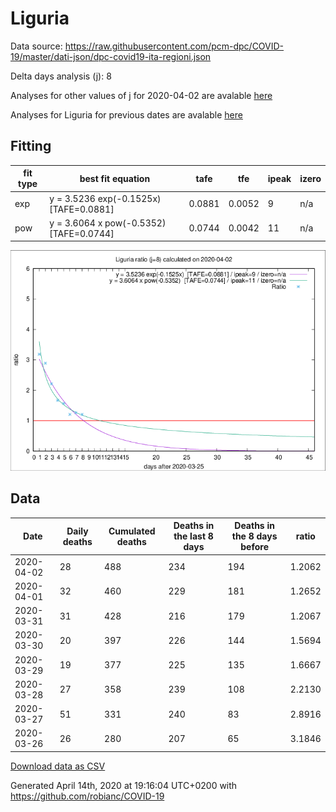 # Liguria

Data source: https://raw.githubusercontent.com/pcm-dpc/COVID-19/master/dati-json/dpc-covid19-ita-regioni.json

Delta days analysis (j): 8

Analyses for other values of j for 2020-04-02 are avalable [here](../2020-04-02/README.md)

Analyses for Liguria for previous dates are avalable [here](../README.md)

## Fitting 
|fit type|best fit equation|tafe|tfe|ipeak|izero|
|-------|-----|--------|------|---|---|
|exp|y = 3.5236 exp(-0.1525x)  [TAFE=0.0881]|0.0881|0.0052|9|n/a|
|pow|y = 3.6064 x pow(-0.5352)  [TAFE=0.0744]|0.0744|0.0042|11|n/a|

![Plot](COVID-19_liguria_j8_2020-04-02.png)

## Data
|Date|Daily deaths|Cumulated deaths|Deaths in the last 8 days|Deaths in the 8 days before|ratio|
|----|----------|-----------|-------|--------------------|-----|
|2020-04-02|28|488|234|194|1.2062|
|2020-04-01|32|460|229|181|1.2652|
|2020-03-31|31|428|216|179|1.2067|
|2020-03-30|20|397|226|144|1.5694|
|2020-03-29|19|377|225|135|1.6667|
|2020-03-28|27|358|239|108|2.2130|
|2020-03-27|51|331|240|83|2.8916|
|2020-03-26|26|280|207|65|3.1846|

[Download data as CSV](COVID-19_liguria_j8_2020-04-02.csv)

Generated April 14th, 2020 at 19:16:04 UTC+0200 with https://github.com/robianc/COVID-19
